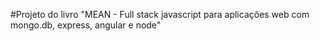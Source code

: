 #Projeto do livro "MEAN - Full stack javascript para aplicações web com mongo.db, express, angular e node"
